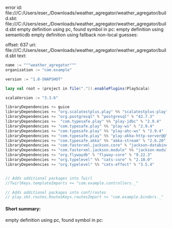 error id: file:///C:/Users/eser_/Downloads/weather_agregator/weather_agregator/build.sbt:
file:///C:/Users/eser_/Downloads/weather_agregator/weather_agregator/build.sbt
empty definition using pc, found symbol in pc: 
empty definition using semanticdb
empty definition using fallback
non-local guesses:

offset: 637
uri: file:///C:/Users/eser_/Downloads/weather_agregator/weather_agregator/build.sbt
text:
```scala
name := """weather_agregator"""
organization := "com.example"

version := "1.0-SNAPSHOT"

lazy val root = (project in file(".")).enablePlugins(PlayScala)

scalaVersion := "3.3.6"

libraryDependencies += guice
libraryDependencies += "org.scalatestplus.play" %% "scalatestplus-play" % "7.0.1" % Test
libraryDependencies += "org.postgresql" % "postgresql" % "42.7.3"
libraryDependencies +=  "com.typesafe.play" %% "play-jdbc" % "2.9.4"
libraryDependencies += "com.typesafe.play" %% "play-ws" % "2.9.4"
libraryDependencies += "com.typesafe.play" %% "play-ahc-ws" % "2.9.4"
libraryDependencies += "com.typesafe.play" %% "play-akka-http-server@@" % "2.9.4"
libraryDependencies += "com.typesafe.akka" %% "akka-stream" % "2.6.20"
libraryDependencies += "com.fasterxml.jackson.core" % "jackson-databind" % "2.15.2"
libraryDependencies += "com.fasterxml.jackson.module" %% "jackson-module-scala" % "2.15.2"
libraryDependencies += "org.flywaydb" % "flyway-core" % "9.22.3"
libraryDependencies += "org.typelevel" %% "cats-core" % "2.10.0"
libraryDependencies += "org.typelevel" %% "cats-effect" % "3.5.4"


// Adds additional packages into Twirl
//TwirlKeys.templateImports += "com.example.controllers._"

// Adds additional packages into conf/routes
// play.sbt.routes.RoutesKeys.routesImport += "com.example.binders._"

```


#### Short summary: 

empty definition using pc, found symbol in pc: 